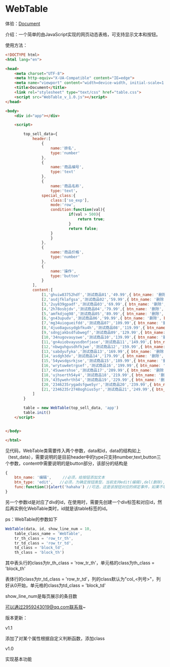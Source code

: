 # WebTable

体验：[Document](http://43.138.62.72//webtable/table.html)

介绍：一个简单的由JavaScript实现的网页动态表格，可支持显示文本和按钮。

使用方法：

```html
<!DOCTYPE html>
<html lang="en">

<head>
    <meta charset="UTF-8">
    <meta http-equiv="X-UA-Compatible" content="IE=edge">
    <meta name="viewport" content="width=device-width, initial-scale=1.0">
    <title>Document</title>
    <link rel="stylesheet" type="text/css" href="table.css">
    <script src="WebTable_v_1.0.js"></script>
</head>

<body>
    <div id="app"></div>

    <script>

        top_sell_data={
            header:[
                {
                    name:'排名',
                    type:'number'
                },
                {
                    name:'商品编号',
                    type:'text'
                },
                {
                    name:'商品名称',
                    type:'text'，
		    	special_class:{
                	class:['so_exp'],
                	mode:'row',
                	condition:function(val){
                    		if(val > 500){
                        		return true;
                    		}
                    		return false;
                	}
            		}
                },
                {
                    name:'商品价格',
                    type:'number'
                },
                {
                    name:'操作',
                    type:'button'
                }
            ],
            content:[
                [1,'ghuiw83752hdf','测试商品01','49.99',{ btn_name: '删除', btn_type: 'del' }],
                [2,'asdjfklafgsa','测试商品02','59.99',{ btn_name: '删除', btn_type: 'del' }],
                [3,'2uy839gpadf','测试商品03','69.99',{ btn_name: '删除', btn_type: 'del' }],
                [4,'2h78osbjdv','测试商品04','79.99',{ btn_name: '删除', btn_type: 'del' }],
                [5,'amfkdjog98','测试商品05','89.99',{ btn_name: '删除', btn_type: 'del' }],
                [6,'gn43upudv','测试商品06','99.99',{ btn_name: '删除', btn_type: 'del' }],
                [7,'mg34uiogueifdd','测试商品07','109.99',{ btn_name: '删除', btn_type: 'del' }],
                [8,'4juo8agusydgbfku4h','测试商品08','119.99',{ btn_name: '删除', btn_type: 'del' }],
                [9,'sdngjakbsdfubwegf','测试商品09','129.99',{ btn_name: '删除', btn_type: 'del' }],
                [10,'34nugovauyswe','测试商品10','139.99',{ btn_name: '删除', btn_type: 'del' }],
                [11,'gn4uiobvayusdbnfjase','测试商品11','149.99',{ btn_name: '删除', btn_type: 'del' }],
                [12,'nbwguhgusdhfkjwe','测试商品12','159.99',{ btn_name: '删除', btn_type: 'del' }],
                [13,'sabdyufyka','测试商品13','169.99',{ btn_name: '删除', btn_type: 'del' }],
                [14,'asdgh3dv','测试商品14','179.99',{ btn_name: '删除', btn_type: 'del' }],
                [15,'54ywsdgsrkjse','测试商品15','189.99',{ btn_name: '删除', btn_type: 'del' }],
                [16,'wrytuw4etrgsef','测试商品16','199.99',{ btn_name: '删除', btn_type: 'del' }],
                [17,'45uwershse','测试商品17','209.99',{ btn_name: '删除', btn_type: 'del' }],
                [18,'ujhserth54y4','测试商品18','219.99',{ btn_name: '删除', btn_type: 'del' }],
                [19,'435ywehrth54','测试商品19','229.99',{ btn_name: '删除', btn_type: 'del' }],
                [20,'2346235rygadsfgwe5yr','测试商品20','239.99',{ btn_name: '删除', btn_type: 'del' }],
                [21,'2346235r2748oghius5yr','测试商品21','249.99',{ btn_name: '删除', btn_type: 'del' }],
            ]
        }

        table = new WebTable(top_sell_data, 'app')
        table.init()
    </script>


</body>

</html>
```

见代码，WebTable类需要传入两个参数，data和id，data的结构如上（test_data），需要说明的是目前header中的type只支持number,text,button三个参数，content中需要说明的是button部分，该部分的结构是

```javascript
{
    btn_name: '编辑',		//必须，给按钮添加文本
    btn_type: 'edit',	//必须，为确定按钮类型，当前支持edit(编辑),del(删除),add(添加),view(查看)四种类型的按钮
    func:function(){alert('hahaha')	//可选，这是该按钮对应的绑定事件，如果不填则默认会执行alert()
}
```

另一个参数id是对应了div的id，在使用时，需要先创建一个div标签和对应id，然后再实例化WebTable类时，id就是该table标签的id。

ps：WebTable的参数如下

```javascript
WebTable(data, id, show_line_num = 10,
    table_class_name = 'WebTable',
    tr_th_class = 'row_tr_th',
    tr_td_class = 'row_tr_td',
    td_class = 'block_td',
    th_class = 'block_th')
```

其中表头行的class为tr_th_class = 'row_tr_th'，单元格的class为th_class = 'block_th'

表体行的class为tr_td_class = 'row_tr_td'，列的class默认为"col_<列号>"，列好从0开始，单元格的class为td_class = 'block_td'

show_line_num是每页展示的条目数

可以通过2959243019@qq.com联系我~

版本更新：

v1.1

添加了对某个属性根据自定义判断函数，添加class


v1.0

实现基本功能
